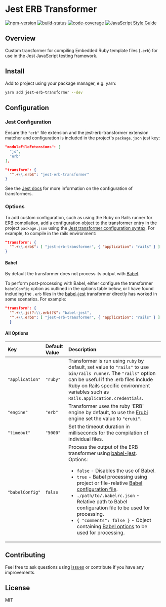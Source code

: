 # Jest ERB Transformer

[![npm-version](https://img.shields.io/npm/v/jest-erb-transformer.svg?color=blueviolet&style=flat-square)](https://www.npmjs.com/package/jest-erb-transformer) [![build-status](https://img.shields.io/circleci/build/gh/cpcwood/jest-erb-transformer?style=flat-square)](https://app.circleci.com/pipelines/github/cpcwood/jest-erb-transformer) [![code-coverage](https://img.shields.io/coveralls/github/cpcwood/jest-erb-transformer.svg?style=flat-square)](https://coveralls.io/github/cpcwood/jest-erb-transformer) [![JavaScript Style Guide](https://img.shields.io/badge/code_style-standard-brightgreen.svg?style=flat-square)](https://standardjs.com)

## Overview 

Custom transformer for compiling Embedded Ruby template files (```.erb```) for use in the Jest JavaScript testing framework.

## Install

Add to project using your package manager, e.g. yarn:

```sh
yarn add jest-erb-transformer --dev
```

## Configuration

### Jest Configuration

Ensure the ```"erb"``` file extension and the jest-erb-transformer extension matcher and configuration is included in the project's ```package.json``` jest key:

```json
"moduleFileExtensions": [
  "js",
  "erb"
],
```

```json
"transform": {
  "^.+\\.erb$": "jest-erb-transformer"
}
```

See the [Jest docs](https://jestjs.io/docs/en/configuration#transform-objectstring-pathtotransformer--pathtotransformer-object) for more information on the configuration of transformers.

### Options

To add custom configuration, such as using the Ruby on Rails runner for ERB compilation, add a configuration object to the transformer entry in the project ```package.json``` using the [Jest transformer configuration syntax](https://jestjs.io/docs/en/configuration#transform-objectstring-pathtotransformer--pathtotransformer-object). For example, to compile in the rails environment:

```json
"transform": {
  "^.+\\.erb$": [ "jest-erb-transformer", { "application": "rails" } ]
}
```

#### Babel

By default the transformer does not process its output with [Babel](https://babeljs.io/). 

To perform post-processing with Babel, either configure the transformer ```babelConfig``` option as outlined in the options table below, or I have found including the ```.erb``` files in the [babel-jest](https://www.npmjs.com/package/babel-jest) transformer directly has worked in some scenarios. For example:

```json
"transform": {
  "^.+\\.js(?:\\.erb)?$": "babel-jest",
  "^.+\\.erb$": [ "jest-erb-transformer", { "application": "rails" } ]
  }
```

#### All Options

| Key | Default Value | Description |
| :--- | :--- | :--- |
| ```"application"``` | ```"ruby"``` | Transformer is run using ```ruby``` by default, set value to ```"rails"``` to use ```bin/rails runner```. The ```"rails"``` option can be useful if the .erb files include Ruby on Rails specific environment variables such as ```Rails.application.credentials```. |
| ```"engine"``` | ```"erb"``` | Transformer uses the ruby 'ERB' engine by default, to use the [Erubi](https://github.com/jeremyevans/erubi) engine set the value to ```"erubi"```. |
| ```"timeout"``` | ```"5000"``` | Set the timeout duration in milliseconds for the compilation of individual files. |
| ```"babelConfig"``` | ```false``` | Process the output of the ERB transformer using [babel-jest](https://www.npmjs.com/package/babel-jest). <br> Options: <ul><li>```false``` - Disables the use of Babel.</li><li>```true``` - Babel processing using project or file-relative [Babel configuration file](https://babeljs.io/docs/en/config-files).</li><li>```./path/to/.babelrc.json``` - Relative path to Babel configuration file to be used for processing.</li><li>```{ "comments": false }``` - Object containing [Babel options](https://babeljs.io/docs/en/options) to be used for processing.</li></ul> | 
## Contributing

Feel free to ask questions using [issues](https://github.com/cpcwood/jest-erb-transformer/issues) or contribute if you have any improvements.

## License

MIT
